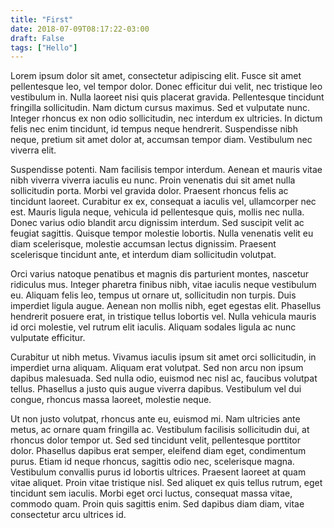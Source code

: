 ```yaml
---
title: "First"
date: 2018-07-09T08:17:22-03:00
draft: False
tags: ["Hello"]
---
```

Lorem ipsum dolor sit amet, consectetur adipiscing elit. Fusce sit amet pellentesque leo, vel tempor dolor. Donec efficitur dui velit, nec tristique leo vestibulum in. Nulla laoreet nisi quis placerat gravida. Pellentesque tincidunt fringilla sollicitudin. Nam dictum cursus maximus. Sed et vulputate nunc. Integer rhoncus ex non odio sollicitudin, nec interdum ex ultricies. In dictum felis nec enim tincidunt, id tempus neque hendrerit. Suspendisse nibh neque, pretium sit amet dolor at, accumsan tempor diam. Vestibulum nec viverra elit.

Suspendisse potenti. Nam facilisis tempor interdum. Aenean et mauris vitae nibh viverra viverra iaculis eu nunc. Proin venenatis dui sit amet nulla sollicitudin porta. Morbi vel gravida dolor. Praesent rhoncus felis ac tincidunt laoreet. Curabitur ex ex, consequat a iaculis vel, ullamcorper nec est. Mauris ligula neque, vehicula id pellentesque quis, mollis nec nulla. Donec varius odio blandit arcu dignissim interdum. Sed suscipit velit ac feugiat sagittis. Quisque tempor molestie lobortis. Nulla venenatis velit eu diam scelerisque, molestie accumsan lectus dignissim. Praesent scelerisque tincidunt ante, et interdum diam sollicitudin volutpat.

Orci varius natoque penatibus et magnis dis parturient montes, nascetur ridiculus mus. Integer pharetra finibus nibh, vitae iaculis neque vestibulum eu. Aliquam felis leo, tempus ut ornare ut, sollicitudin non turpis. Duis imperdiet ligula augue. Aenean non mollis nibh, eget egestas elit. Phasellus hendrerit posuere erat, in tristique tellus lobortis vel. Nulla vehicula mauris id orci molestie, vel rutrum elit iaculis. Aliquam sodales ligula ac nunc vulputate efficitur.

Curabitur ut nibh metus. Vivamus iaculis ipsum sit amet orci sollicitudin, in imperdiet urna aliquam. Aliquam erat volutpat. Sed non arcu non ipsum dapibus malesuada. Sed nulla odio, euismod nec nisl ac, faucibus volutpat tellus. Phasellus a justo quis augue viverra dapibus. Vestibulum vel dui congue, rhoncus massa laoreet, molestie neque.

Ut non justo volutpat, rhoncus ante eu, euismod mi. Nam ultricies ante metus, ac ornare quam fringilla ac. Vestibulum facilisis sollicitudin dui, at rhoncus dolor tempor ut. Sed sed tincidunt velit, pellentesque porttitor dolor. Phasellus dapibus erat semper, eleifend diam eget, condimentum purus. Etiam id neque rhoncus, sagittis odio nec, scelerisque magna. Vestibulum convallis purus id lobortis ultrices. Praesent laoreet at quam vitae aliquet. Proin vitae tristique nisl. Sed aliquet ex quis tellus rutrum, eget tincidunt sem iaculis. Morbi eget orci luctus, consequat massa vitae, commodo quam. Proin quis sagittis enim. Sed dapibus diam diam, vitae consectetur arcu ultrices id.
